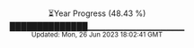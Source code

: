 <p align="center">
⏳Year Progress (48.43 %) <br>
██████████████▁▁▁▁▁▁▁▁▁▁▁▁▁▁▁▁ <br>
<sub>Updated: Mon, 26 Jun 2023 18:02:41 GMT</sub>
</p>

